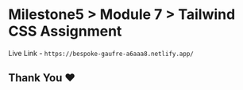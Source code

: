 # Milestone5 > Module 7 > Tailwind CSS Assignment
Live Link - `https://bespoke-gaufre-a6aaa8.netlify.app/`

## Thank You ❤️
